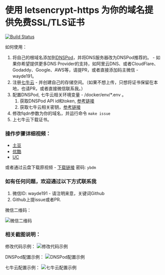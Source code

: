 # 使用 letsencrypt-https 为你的域名提供免费SSL/TLS证书 
[![Build Status](https://travis-ci.org/sunzhongmou/letsencrypt.svg?branch=master)](https://travis-ci.org/sunzhongmou/letsencrypt)

如何使用：

1. 将自己的根域名添加到[DNSPod](https://www.dnspod.cn)，并将DNS服务器改为DNSPod推荐的。 - 如果你希望提供更多DNS Provider的支持，如阿里云DNS、或者CloudFlare、Godaddy、Google、AWS等，请提PR，或者直接添加码主微信 - wayde191。
2. 注册[七牛云](https://www-source.qiniu.com/) - 并创建自己的存储空间。（如果不想上传，只想将证书保留在本地，也请PR，或者直接微信联系我。）
3. 配置DNSPod, 七牛云相关环境变量 - /docker/env/*.env 。
    1. 获取DNSPod API id和token, [参考链接](https://support.dnspod.cn/Kb/showarticle/tsid/227/)
    2. 获取七牛云相关密钥，[参考链接](https://portal.qiniu.com/user/key)
4. 修改fqdn参数为你的域名，并运行命令 ```make issue```
5. 上七牛云下载证书。

### 操作步骤详细视频：
* [土豆](http://video.tudou.com/v/XMzQ0MTUyMTIyNA==.html) 
* [优酷](http://v.youku.com/v_show/id_XMzQ0MTUyMTIyNA==.html)
* [UC](https://mparticle.uc.cn/video.html?uc_param_str=frdnsnpfvecpntnwprdssskt&wm_id=4c57810f4b7e4158a11e28e99cfd83c5&wm_aid=e4d6de091752404785c223cf262ee593)
 
或者通过云盘下载原视频 - [下载链接](https://pan.baidu.com/s/1q7-fjwa3ToHQo4rdpXHeyg) 密码: ```ybdm```

### 如有任何问题，欢迎通过以下方式联系我

1. 微信ID: wayde191 - 请注明来意，关键词Github
2. Github上提issue或者PR.

微信二维码：

![微信二维码](./screenshots/wechat-wayde.png)

### 相关截图说明：

修改代码示例：
![修改代码示例](./screenshots/code.png)

DNSPod配置示例：
![DNSPod配置示例](./screenshots/dnspod.png)

七牛云配置示例：
![七牛云配置示例](./screenshots/qiniu.png)



